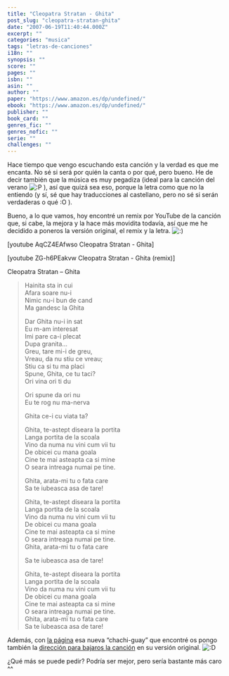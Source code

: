 ```yaml
---
title: "Cleopatra Stratan - Ghita"
post_slug: "cleopatra-stratan-ghita"
date: "2007-06-19T11:40:44.000Z"
excerpt: ""
categories: "musica"
tags: "letras-de-canciones"
i18n: ""
synopsis: ""
score: ""
pages: ""
isbn: ""
asin: ""
author: ""
paper: "https://www.amazon.es/dp/undefined/"
ebook: "https://www.amazon.es/dp/undefined/"
publisher: ""
book_card: ""
genres_fic: ""
genres_nofic: ""
serie: ""
challenges: ""
---
```


Hace tiempo que vengo escuchando esta canción y la verdad es que me encanta. No sé si será por quién la canta o por qué, pero bueno. He de decir también que la música es muy pegadiza (ideal para la canción del verano ![:P](http://fjp.es/wp-includes/images/smilies/icon_razz.gif) ), así que quizá sea eso, porque la letra como que no la entiendo (y sí, sé que hay traducciones al castellano, pero no sé si serán verdaderas o qué :O ).

Bueno, a lo que vamos, hoy encontré un remix por YouTube de la canción que, si cabe, la mejora y la hace más movidita todavía, así que me he decidido a poneros la versión original, el remix y la letra. ![:)](http://fjp.es/wp-includes/images/smilies/icon_smile.gif)

\[youtube AqCZ4EAfwso Cleopatra Stratan - Ghita\]

\[youtube ZG-h6PEakvw Cleopatra Stratan - Ghita (remix)\]

Cleopatra Stratan – Ghita

> Hainita sta in cui  
> Afara soare nu-i  
> Nimic nu-i bun de cand  
> Ma gandesc la Ghita  
> 
> Dar Ghita nu-i in sat  
> Eu m-am interesat  
> Imi pare ca-i plecat  
> Dupa granita…  
> Greu, tare mi-i de greu,  
> Vreau, da nu stiu ce vreau;  
> Stiu ca si tu ma placi  
> Spune, Ghita, ce tu taci?  
> Ori vina ori ti du  
> 
> Ori spune da ori nu  
> Eu te rog nu ma-nerva
> 
> Ghita ce-i cu viata ta?
> 
> Ghita, te-astept diseara la portita  
> Langa portita de la scoala  
> Vino da numa nu vini cum vii tu  
> De obicei cu mana goala  
> Cine te mai asteapta ca si mine  
> O seara intreaga numai pe tine.  
> 
> Ghita, arata-mi tu o fata care  
> Sa te iubeasca asa de tare!
> 
> Ghita, te-astept diseara la portita  
> Langa portita de la scoala  
> Vino da numa nu vini cum vii tu  
> De obicei cu mana goala  
> Cine te mai asteapta ca si mine  
> O seara intreaga numai pe tine.  
> Ghita, arata-mi tu o fata care  
> 
> Sa te iubeasca asa de tare!
> 
> Ghita, te-astept diseara la portita  
> Langa portita de la scoala  
> Vino da numa nu vini cum vii tu  
> De obicei cu mana goala  
> Cine te mai asteapta ca si mine  
> O seara intreaga numai pe tine.  
> Ghita, arata-mï tu o fata care  
> Sa te ïubeasca asa de tare!

Además, con [la página](http://skreemr.com/) esa nueva “chachi-guay” que encontré os pongo también la [dirección para bajaros la canción](http://kscatv.etmc.com.tw/Cleopatra%20Stratan%20-%20Ghita%20-%5b%20WwW.RadioPlay.Ro%20%5d-%20.mp3) en su versión original. ![:D](http://fjp.es/wp-includes/images/smilies/icon_biggrin.gif)

¿Qué más se puede pedir? Podría ser mejor, pero sería bastante más caro ^^
